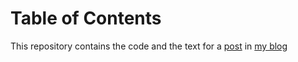 
# Table of Contents



This repository contains the code and the text for a [post](https://noiseonthenet.space/noise/2024/03/growing-a-sorting-tree/) in
[my blog](https://noiseonthenet.space/noise/)


